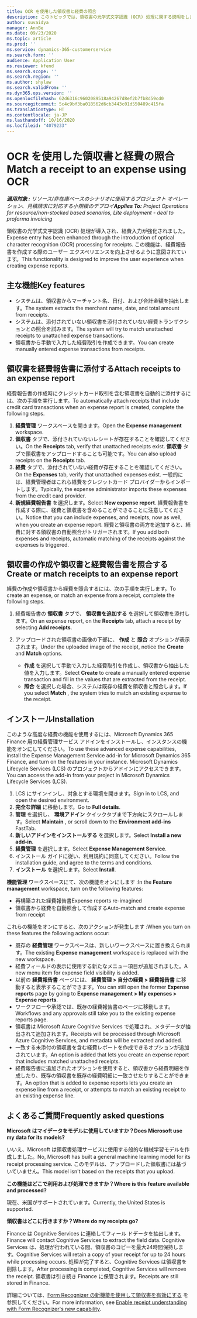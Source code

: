 ```yaml
---
title: OCR を使用した領収書と経費の照合
description: このトピックでは、領収書の光学式文字認識 (OCR) 処理に関する説明をします。
author: suvaidya
manager: AnnBe
ms.date: 09/23/2020
ms.topic: article
ms.prod: ''
ms.service: dynamics-365-customerservice
ms.search.form: ''
audience: Application User
ms.reviewer: kfend
ms.search.scope: ''
ms.search.region: ''
ms.author: shylaw
ms.search.validFrom: ''
ms.dyn365.ops.version: ''
ms.openlocfilehash: 62d6316c9602089518a94267d8ef2b7fb8d59cd0
ms.sourcegitcommit: 5c4c9bf3ba018562d6cb3443c01d550489c415fa
ms.translationtype: HT
ms.contentlocale: ja-JP
ms.lasthandoff: 10/16/2020
ms.locfileid: "4079233"
---
```

# <a name="match-a-receipt-to-an-expense-using-ocr"></a><span data-ttu-id="04aa6-103">OCR を使用した領収書と経費の照合</span><span class="sxs-lookup"><span data-stu-id="04aa6-103">Match a receipt to an expense using OCR</span></span>

<span data-ttu-id="04aa6-104">_**適用対象 :** リソース/非在庫ベースのシナリオに使用するプロジェクト オペレーション、見積請求に対応する小規模のデプロイ_</span><span class="sxs-lookup"><span data-stu-id="04aa6-104">_**Applies To:** Project Operations for resource/non-stocked based scenarios, Lite deployment - deal to proforma invoicing_</span></span>

<span data-ttu-id="04aa6-105">領収書の光学式文字認識 (OCR) 処理が導入され、経費入力が強化されました。</span><span class="sxs-lookup"><span data-stu-id="04aa6-105">Expense entry has been enhanced through the introduction of optical character recognition (OCR) processing for receipts.</span></span> <span data-ttu-id="04aa6-106">この機能は、経費報告書を作成する際のユーザー エクスペリエンスを向上させるように意図されています。</span><span class="sxs-lookup"><span data-stu-id="04aa6-106">This functionality is designed to improve the user experience when creating expense reports.</span></span>

## <a name="key-features"></a><span data-ttu-id="04aa6-107">主な機能</span><span class="sxs-lookup"><span data-stu-id="04aa6-107">Key features</span></span>

- <span data-ttu-id="04aa6-108">システムは、領収書からマーチャント名、日付、および合計金額を抽出します。</span><span class="sxs-lookup"><span data-stu-id="04aa6-108">The system extracts the merchant name, date, and total amount from receipts.</span></span>
- <span data-ttu-id="04aa6-109">システムは、添付されていない領収書を添付されていない経費トランザクションとの照合を試みます。</span><span class="sxs-lookup"><span data-stu-id="04aa6-109">The system will try to match unattached receipts to unattached expense transactions.</span></span>
- <span data-ttu-id="04aa6-110">領収書から手動で入力した経費取引を作成できます。</span><span class="sxs-lookup"><span data-stu-id="04aa6-110">You can create manually entered expense transactions from receipts.</span></span>

## <a name="attach-receipts-to-an-expense-report"></a><span data-ttu-id="04aa6-111">領収書を経費報告書に添付する</span><span class="sxs-lookup"><span data-stu-id="04aa6-111">Attach receipts to an expense report</span></span>

<span data-ttu-id="04aa6-112">経費報告書の作成時にクレジットカード取引を含む領収書を自動的に添付するには、次の手順を実行します。</span><span class="sxs-lookup"><span data-stu-id="04aa6-112">To automatically attach receipts that include credit card transactions when an expense report is created, complete the following steps.</span></span>

  1. <span data-ttu-id="04aa6-113">**経費管理** ワークスペースを開きます。</span><span class="sxs-lookup"><span data-stu-id="04aa6-113">Open the **Expense management** workspace.</span></span>
  2. <span data-ttu-id="04aa6-114">**領収書** タブで、添付されていないレシートが存在することを確認してください。</span><span class="sxs-lookup"><span data-stu-id="04aa6-114">On the **Receipts** tab, verify that unattached receipts exist.</span></span> <span data-ttu-id="04aa6-115">**領収書** タブで領収書をアップロードすることも可能です。</span><span class="sxs-lookup"><span data-stu-id="04aa6-115">You can also upload receipts on the **Receipts** tab.</span></span>
  3. <span data-ttu-id="04aa6-116">**経費** タブで、添付されていない経費が存在することを確認してください。</span><span class="sxs-lookup"><span data-stu-id="04aa6-116">On the **Expenses** tab, verify that unattached expenses exist.</span></span> <span data-ttu-id="04aa6-117">一般的には、経費管理者はこれら経費をクレジットカード プロバイダーからインポートします。</span><span class="sxs-lookup"><span data-stu-id="04aa6-117">Typically, the expense administrator imports these expenses from the credit card provider.</span></span>
  4. <span data-ttu-id="04aa6-118">**新規経費報告書** を選択します。</span><span class="sxs-lookup"><span data-stu-id="04aa6-118">Select **New expense report**.</span></span> <span data-ttu-id="04aa6-119">経費報告書を作成する際に、経費と領収書を含めることができることに注意してください。</span><span class="sxs-lookup"><span data-stu-id="04aa6-119">Notice that you can include expenses, and receipts, now as well, when you create an expense report.</span></span> <span data-ttu-id="04aa6-120">経費と領収書の両方を追加すると、経費に対する領収書の自動照合がトリガーされます。</span><span class="sxs-lookup"><span data-stu-id="04aa6-120">If you add both expenses and receipts, automatic matching of the receipts against the expenses is triggered.</span></span>

## <a name="create-or-match-receipts-to-an-expense-report"></a><span data-ttu-id="04aa6-121">領収書の作成や領収書と経費報告書を照合する</span><span class="sxs-lookup"><span data-stu-id="04aa6-121">Create or match receipts to an expense report</span></span>
<span data-ttu-id="04aa6-122">経費の作成や領収書から経費を照合するには、次の手順を実行します。</span><span class="sxs-lookup"><span data-stu-id="04aa6-122">To create an expense, or match an expense from a receipt, complete the following steps.</span></span>

  1. <span data-ttu-id="04aa6-123">経費報告書の **領収書** タブで、 **領収書を追加する** を選択して領収書を添付します。</span><span class="sxs-lookup"><span data-stu-id="04aa6-123">On an expense report, on the **Receipts** tab, attach a receipt by selecting **Add receipts**.</span></span>
  2. <span data-ttu-id="04aa6-124">アップロードされた領収書の画像の下部に、 **作成** と **照合** オプションが表示されます。</span><span class="sxs-lookup"><span data-stu-id="04aa6-124">Under the uploaded image of the receipt, notice the **Create** and **Match** options.</span></span>

      - <span data-ttu-id="04aa6-125">**作成** を選択して手動で入力した経費取引を作成し、領収書から抽出した値を入力します。</span><span class="sxs-lookup"><span data-stu-id="04aa6-125">Select **Create** to create a manually entered expense transaction and fill in the values that are extracted from the receipt.</span></span>
      - <span data-ttu-id="04aa6-126">**照合** を選択した場合、システムは既存の経費を領収書と照合します。</span><span class="sxs-lookup"><span data-stu-id="04aa6-126">If you select **Match** , the system tries to match an existing expense to the receipt.</span></span>

## <a name="installation"></a><span data-ttu-id="04aa6-127">インストール</span><span class="sxs-lookup"><span data-stu-id="04aa6-127">Installation</span></span>

<span data-ttu-id="04aa6-128">このような高度な経費の機能を使用するには、Microsoft Dynamics 365 Finance 用の経費管理サービス アドインをインストールし、インスタンスの機能をオンにしてください。</span><span class="sxs-lookup"><span data-stu-id="04aa6-128">To use these advanced expense capabilities, install the Expense Management Service add-in for Microsoft Dynamics 365 Finance, and turn on the features in your instance.</span></span> <span data-ttu-id="04aa6-129">Microsoft Dynamics Lifecycle Services (LCS) のプロジェクトからアドインにアクセスできます。</span><span class="sxs-lookup"><span data-stu-id="04aa6-129">You can access the add-in from your project in Microsoft Dynamics Lifecycle Services (LCS).</span></span>

1. <span data-ttu-id="04aa6-130">LCS にサインインし、対象とする環境を開きます。</span><span class="sxs-lookup"><span data-stu-id="04aa6-130">Sign in to LCS, and open the desired environment.</span></span>
2. <span data-ttu-id="04aa6-131">**完全な詳細** に移動します。</span><span class="sxs-lookup"><span data-stu-id="04aa6-131">Go to **Full details**.</span></span>
3. <span data-ttu-id="04aa6-132">**管理** を選択し、 **環境アドイン** クイックタブまで下方向にスクロールします。</span><span class="sxs-lookup"><span data-stu-id="04aa6-132">Select **Maintain** , or scroll down to the **Environment add-ins** FastTab.</span></span>
4. <span data-ttu-id="04aa6-133">**新しいアドインをインストールする** を選択します。</span><span class="sxs-lookup"><span data-stu-id="04aa6-133">Select **Install a new add-in**.</span></span>
5. <span data-ttu-id="04aa6-134">**経費管理** を選択します。</span><span class="sxs-lookup"><span data-stu-id="04aa6-134">Select **Expense Management Service**.</span></span>
6. <span data-ttu-id="04aa6-135">インストール ガイドに従い、利用規約に同意してください。</span><span class="sxs-lookup"><span data-stu-id="04aa6-135">Follow the installation guide, and agree to the terms and conditions.</span></span>
7. <span data-ttu-id="04aa6-136">**インストール** を選択します。</span><span class="sxs-lookup"><span data-stu-id="04aa6-136">Select **Install**.</span></span>

<span data-ttu-id="04aa6-137">**機能管理** ワークスペースにて、次の機能をオンにします :</span><span class="sxs-lookup"><span data-stu-id="04aa6-137">In the **Feature management** workspace, turn on the following features:</span></span>

- <span data-ttu-id="04aa6-138">再構築された経費報告書</span><span class="sxs-lookup"><span data-stu-id="04aa6-138">Expense reports re-imagined</span></span>
- <span data-ttu-id="04aa6-139">領収書から経費を自動照合して作成する</span><span class="sxs-lookup"><span data-stu-id="04aa6-139">Auto-match and create expense from receipt</span></span>

<span data-ttu-id="04aa6-140">これらの機能をオンにすると、次のアクションが発生します :</span><span class="sxs-lookup"><span data-stu-id="04aa6-140">When you turn on these features the following actions occur:</span></span>

- <span data-ttu-id="04aa6-141">既存の **経費管理** ワークスペースは、新しいワークスペースに置き換えられます。</span><span class="sxs-lookup"><span data-stu-id="04aa6-141">The existing **Expense management** workspace is replaced with the new workspace.</span></span>
- <span data-ttu-id="04aa6-142">経費フィールドの表示に使用する新たなメニュー項目が追加されました。</span><span class="sxs-lookup"><span data-stu-id="04aa6-142">A new menu item for expense field visibility is added.</span></span>
- <span data-ttu-id="04aa6-143">以前の **経費報告書** ページには、 **経費管理 > 自分の経費 > 経費報告書** に移動すると表示することができます。</span><span class="sxs-lookup"><span data-stu-id="04aa6-143">You can still open the former **Expense reports** page by going to **Expense management > My expenses > Expense reports**.</span></span>
- <span data-ttu-id="04aa6-144">ワークフローや承認では、既存の経費報告書のページに移動します。</span><span class="sxs-lookup"><span data-stu-id="04aa6-144">Workflows and any approvals still take you to the existing expense reports page.</span></span>
- <span data-ttu-id="04aa6-145">領収書は Microsoft Azure Cognitive Services で処理され、メタデータが抽出されて追加されます。</span><span class="sxs-lookup"><span data-stu-id="04aa6-145">Receipts will be processed through Microsoft Azure Cognitive Services, and metadata will be extracted and added.</span></span>
- <span data-ttu-id="04aa6-146">一致する未添付の領収書を含む経費レポートを作成できるオプションが追加されています。</span><span class="sxs-lookup"><span data-stu-id="04aa6-146">An option is added that lets you create an expense report that includes matched unattached receipts.</span></span>
- <span data-ttu-id="04aa6-147">経費報告書に追加されたオプションを使用すると、領収書から経費明細を作成したり、既存の領収書を既存の経費明細に一致させたりすることができます。</span><span class="sxs-lookup"><span data-stu-id="04aa6-147">An option that is added to expense reports lets you create an expense line from a receipt, or attempts to match an existing receipt to an existing expense line.</span></span>

## <a name="frequently-asked-questions"></a><span data-ttu-id="04aa6-148">よくあるご質問</span><span class="sxs-lookup"><span data-stu-id="04aa6-148">Frequently asked questions</span></span>

<span data-ttu-id="04aa6-149">**Microsoft はマイデータをモデルに使用していますか？**</span><span class="sxs-lookup"><span data-stu-id="04aa6-149">**Does Microsoft use my data for its models?**</span></span>

<span data-ttu-id="04aa6-150">いいえ、Microsoft は領収書処理サービスに使用する般的な機械学習モデルを作成しました。</span><span class="sxs-lookup"><span data-stu-id="04aa6-150">No, Microsoft has built a general machine learning model for its receipt processing service.</span></span> <span data-ttu-id="04aa6-151">このモデルは、アップロードした領収書には基づいていません。</span><span class="sxs-lookup"><span data-stu-id="04aa6-151">This model isn't based on the receipts that you upload.</span></span>

<span data-ttu-id="04aa6-152">**この機能はどこで利用および処理できますか？**</span><span class="sxs-lookup"><span data-stu-id="04aa6-152">**Where is this feature available and processed?**</span></span>

<span data-ttu-id="04aa6-153">現在、米国がサポートされています。</span><span class="sxs-lookup"><span data-stu-id="04aa6-153">Currently, the United States is supported.</span></span>

<span data-ttu-id="04aa6-154">**領収書はどこに行きますか？**</span><span class="sxs-lookup"><span data-stu-id="04aa6-154">**Where do my receipts go?**</span></span>

<span data-ttu-id="04aa6-155">Finance は Cognitive Services に連絡してフィール ドデータを抽出します。</span><span class="sxs-lookup"><span data-stu-id="04aa6-155">Finance will contact Cognitive Services to extract the field data.</span></span> <span data-ttu-id="04aa6-156">Cognitive Services は、処理が行われている間、領収書のコピーを最大24時間保持します。</span><span class="sxs-lookup"><span data-stu-id="04aa6-156">Cognitive Services will retain a copy of your receipt for up to 24 hours while processing occurs.</span></span> <span data-ttu-id="04aa6-157">処理が完了すると、Cognitive Services は領収書を削除します。</span><span class="sxs-lookup"><span data-stu-id="04aa6-157">After processing is completed, Cognitive Services will remove the receipt.</span></span> <span data-ttu-id="04aa6-158">領収書は引き続き Finance に保管されます。</span><span class="sxs-lookup"><span data-stu-id="04aa6-158">Receipts are still stored in Finance.</span></span>

<span data-ttu-id="04aa6-159">詳細については、[Form Recognizer の新機能を使用して領収書を有効にする](https://azure.microsoft.com/blog/enable-receipt-understanding-with-form-recognizer-s-new-capability/) を参照してください。</span><span class="sxs-lookup"><span data-stu-id="04aa6-159">For more information, see [Enable receipt understanding with Form Recognizer's new capability](https://azure.microsoft.com/blog/enable-receipt-understanding-with-form-recognizer-s-new-capability/).</span></span>
